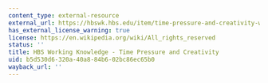 ```yaml
---
content_type: external-resource
external_url: https://hbswk.hbs.edu/item/time-pressure-and-creativity-why-time-is-not-on-your-side
has_external_license_warning: true
license: https://en.wikipedia.org/wiki/All_rights_reserved
status: ''
title: HBS Working Knowledge - Time Pressure and Creativity
uid: b5d530d6-320a-40a8-84b6-02bc86ec65b0
wayback_url: ''
---
```

